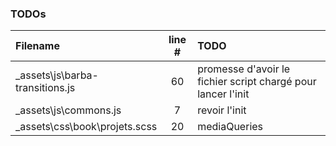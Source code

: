 ### TODOs
| Filename | line # | TODO
|:------|:------:|:------
| _assets\js\barba-transitions.js | 60 | promesse d'avoir le fichier script chargé pour lancer l'init
| _assets\js\commons.js | 7 | revoir l'init
| _assets\css\book\projets.scss | 20 | mediaQueries